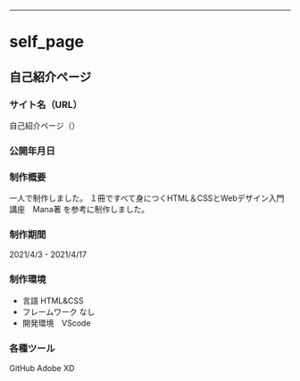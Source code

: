 ---------------------------
# self_page
自己紹介ページ
---------------------------
### サイト名（URL）
自己紹介ページ（）

### 公開年月日

### 制作概要
一人で制作しました。
１冊ですべて身につくHTML＆CSSとWebデザイン入門講座　Mana著
を参考に制作しました。

### 制作期間
2021/4/3 - 2021/4/17

### 制作環境
- 言語 HTML&CSS
- フレームワーク なし
- 開発環境　VScode

### 各種ツール
GitHub
Adobe XD

